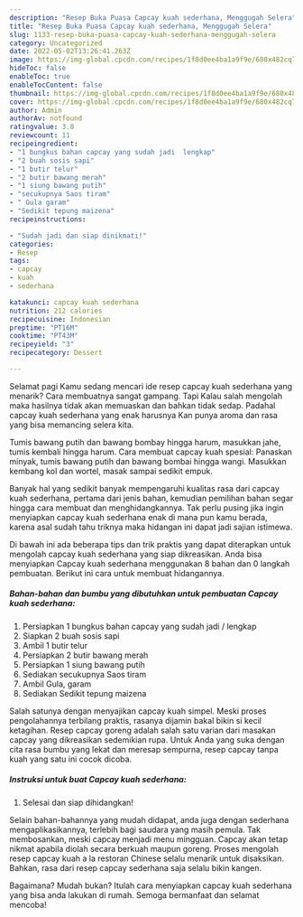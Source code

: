 ```yaml
---
description: "Resep Buka Puasa Capcay kuah sederhana, Menggugah Selera"
title: "Resep Buka Puasa Capcay kuah sederhana, Menggugah Selera"
slug: 1133-resep-buka-puasa-capcay-kuah-sederhana-menggugah-selera
category: Uncategorized
date: 2022-05-02T13:26:41.263Z
image: https://img-global.cpcdn.com/recipes/1f8d0ee4ba1a9f9e/680x482cq70/capcay-kuah-sederhana-foto-resep-utama.jpg
hideToc: false
enableToc: true
enableTocContent: false
thumbnail: https://img-global.cpcdn.com/recipes/1f8d0ee4ba1a9f9e/680x482cq70/capcay-kuah-sederhana-foto-resep-utama.jpg
cover: https://img-global.cpcdn.com/recipes/1f8d0ee4ba1a9f9e/680x482cq70/capcay-kuah-sederhana-foto-resep-utama.jpg
author: Admin
authorAv: notfound
ratingvalue: 3.8
reviewcount: 11
recipeingredient:
- "1 bungkus bahan capcay yang sudah jadi  lengkap"
- "2 buah sosis sapi"
- "1 butir telur"
- "2 butir bawang merah"
- "1 siung bawang putih"
- "secukupnya Saos tiram"
- " Gula garam"
- "Sedikit tepung maizena"
recipeinstructions:

- "Sudah jadi dan siap dinikmati!"
categories:
- Resep
tags:
- capcay
- kuah
- sederhana

katakunci: capcay kuah sederhana 
nutrition: 212 calories
recipecuisine: Indonesian
preptime: "PT16M"
cooktime: "PT43M"
recipeyield: "3"
recipecategory: Dessert

---
```



Selamat pagi Kamu sedang mencari ide resep capcay kuah sederhana yang menarik? Cara membuatnya sangat gampang. Tapi Kalau salah mengolah maka hasilnya tidak akan memuaskan dan bahkan tidak sedap. Padahal capcay kuah sederhana yang enak harusnya Kan punya aroma dan rasa yang bisa memancing selera kita.


Tumis bawang putih dan bawang bombay hingga harum, masukkan jahe, tumis kembali hingga harum. Cara membuat capcay kuah spesial: Panaskan minyak, tumis bawang putih dan bawang bombai hingga wangi. Masukkan kembang kol dan wortel, masak sampai sedikit empuk.

Banyak hal yang sedikit banyak mempengaruhi kualitas rasa dari capcay kuah sederhana, pertama dari jenis bahan, kemudian pemilihan bahan segar hingga cara membuat dan menghidangkannya. Tak perlu pusing jika ingin menyiapkan capcay kuah sederhana enak di mana pun kamu berada, karena asal sudah tahu triknya maka hidangan ini dapat jadi sajian istimewa.


Di bawah ini ada beberapa tips dan trik praktis yang dapat diterapkan untuk mengolah capcay kuah sederhana yang siap dikreasikan. Anda bisa menyiapkan Capcay kuah sederhana menggunakan 8 bahan dan 0 langkah pembuatan. Berikut ini cara untuk membuat hidangannya.

<!--inarticleads1-->

##### Bahan-bahan dan bumbu yang dibutuhkan untuk pembuatan Capcay kuah sederhana:

1. Persiapkan 1 bungkus bahan capcay yang sudah jadi / lengkap
1. Siapkan 2 buah sosis sapi
1. Ambil 1 butir telur
1. Persiapkan 2 butir bawang merah
1. Persiapkan 1 siung bawang putih
1. Sediakan secukupnya Saos tiram
1. Ambil  Gula, garam
1. Sediakan Sedikit tepung maizena


Salah satunya dengan menyajikan capcay kuah simpel. Meski proses pengolahannya terbilang praktis, rasanya dijamin bakal bikin si kecil ketagihan. Resep capcay goreng adalah salah satu varian dari masakan capcay yang dikreasikan sedemikian rupa. Untuk Anda yang suka dengan cita rasa bumbu yang lekat dan meresap sempurna, resep capcay tanpa kuah yang satu ini cocok dicoba. 

<!--inarticleads2-->

##### Instruksi untuk buat Capcay kuah sederhana:


1. Selesai dan siap dihidangkan!

Selain bahan-bahannya yang mudah didapat, anda juga dengan sederhana mengaplikasikannya, terlebih bagi saudara yang masih pemula. Tak membosankan, meski capcay menjadi menu mingguan. Capcay akan tetap nikmat apabila diolah secara berkuah maupun goreng. Proses mengolah resep capcay kuah a la restoran Chinese selalu menarik untuk disaksikan. Bahkan, rasa dari resep capcay sederhana saja selalu bikin kangen. 

Bagaimana? Mudah bukan? Itulah cara menyiapkan capcay kuah sederhana yang bisa anda lakukan di rumah. Semoga bermanfaat dan selamat mencoba!
